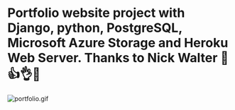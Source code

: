 # Portfolio website project with Django, python, PostgreSQL, Microsoft Azure Storage and Heroku Web Server. Thanks to Nick Walter 👏👍👌🙏

![portfolio.gif](https://github.com/IT-Support-L2/Django_Portfolio_Website_Project/blob/main/portfolio.gif)

